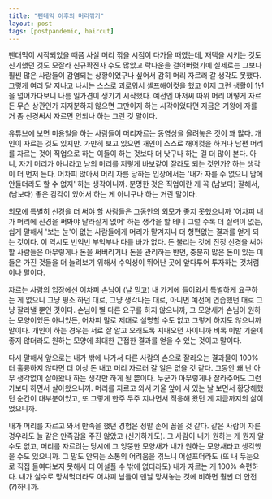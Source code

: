 ```yaml
---
title: "팬데믹 이후의 머리깎기"
layout: post
tags: [postpandemic, haircut]
---
```


팬대믹이 시작되었을 때쯤 사실 머리 깎을 시점이 다가올 때였는데, 재택을 시키는 것도 신기했던 것도 모잘라 신규확진자 수도 많았고 락다운을 걸어버렸기에 실제로는 그보다 훨씬 많은 사람들이 감염되는 상황이었구나 싶어서 감히 머리 자르러 갈 생각도 못했다. 그렇게 여러 달 지나고 나서는 스스로 괴로워서 셀프해어컷을 했고 이제 그런 생활이 1년을 넘어가다보니 나름 일가견이 생기기 시작했다. 예전엔 아저씨 따위 머리 어떻게 자르든 무슨 상관인가 지저분하지 않으면 그만이지 하는 시각이었다면 지금은 기왕에 자를 거 좀 신경써서 자르면 안되나 하는 그런 것 말이다.

유튜브에 보면 미용일을 하는 사람들이 머리자르는 동영상을 올려놓은 것이 꽤 많다. 개인이 자르는 것도 있지만. 가만히 보고 있으면 개인이 스스로 해어컷을 하거나 남편 머리를 자르는 것이 직업으로 하는 이들이 하는 것보다 더 낫구나 하는 걸 더 많이 본다. 아니, 자기 머리가 아니라고 남의 머리를 저렇게 바보같이 잘라도 되는 것인가? 하는 생각이 더 먼저 든다. 어차피 앉아서 머리 자름 당하는 입장에서는 '내가 자를 수 없으니 맘에 안들더라도 할 수 없지' 하는 생각이니까. 분명한 것은 직업이란 게 꼭 (남보다) 잘해서, (남보다) 좋은 감각이 있어서 하는 게 아니구나 하는 거란 말이다. 

외모에 특별히 신경을 더 써야 할 사람들은 그동안의 외모가 좋지 못했으니까 '어차피 내가 머리에 신경을 써봐야 달라질게 없어' 하는 생각을 할 테니 그럴 수록 더 실력이 없는, 쉽게 말해서 '보는 눈'이 없는 사람들에게 머리가 맡겨지니 더 형편없는 결과를 얻게 되는 것이다. 이 역시도 빈익빈 부익부나 다를 바가 없다. 돈 불리는 것에 진정 신경을 써야 할 사람들은 아무렇게나 돈을 써버리거나 돈을 관리하는 반면, 충분히 많은 돈이 있는 이들은 가진 것들을 더 늘려보기 위해서 수익성이 뛰어난 곳에 앞다투어 투자하는 것처럼이나 말이다.

자르는 사람의 입장에선 어차피 손님이 (날 믿고) 내 가게에 들어와서 특별하게 요구하는 게 없으니 그냥 평소 하던 대로, 그냥 생각나는 대로, 아니면 예전에 연습했던 대로 그냥 잘라낼 뿐인 것이다. 손님이 별 다른 요구를 하지 않으니까, 그 모양새가 손님이 원하는 모양이었든 아니었든, 어차피 말로 제대로 설명할 수도 없고 그렇게 하지도 않으니까 말이다. 개인이 하는 경우는 서로 잘 알고 오래도록 지내오던 사이니까 비록 이발 기술이 좋지 않더라도 원하는 모양에 최대한 근접한 결과를 얻을 수 있는 것이고 말이다. 

다시 말해서 앞으로는 내가 밖에 나가서 다른 사람의 손으로 잘라오는 결과물이 100% 더 훌륭하지 않다면 더 이상 돈 내고 머리 자르러 갈 일은 없을 것 같다. 그동안 왜 난 아무 생각없이 살아왔나 하는 생각만 하게 될 뿐이다. 누군가 아무렇게나 잘라주어도 그런가보다 하면서 살아왔으니까. 머리를 자르고 와서 거울 앞에 서 있는 날 보면서 황당해했던 순간이 대부분이었고, 또 그렇게 한주 두주 지나면서 적응해 왔던 게 지금까지의 삶이었으니까. 

내가 머리를 자르고 와서 만족을 했던 경험은 정말 손에 꼽을 것 같다. 같은 사람이 자른 경우라도 늘 같은 만족감을 주진 않았고 (신기하게도). 그 사람이 내가 원하는 게 뭔지 알 수도 없고, 머리를 자르려는 당시에 그 엉뚱한 모양새가 내가 원하는 모양새라고 생각했을 수도 있으니까. 그 말도 안되는 소통의 어려움을 겪느니 어설프더라도 (또 내 두눈으로 직접 들여다보지 못해서 더 어설플 수 밖에 없더라도) 내가 자르는 게 100% 속편하다. 내가 실수로 망쳐먹더라도 어차피 남들이 맨날 망쳐놓는 것에 비하면 훨씬 더 안전(?)하니까. 